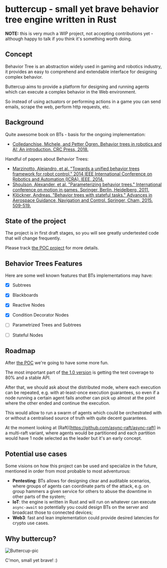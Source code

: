 # buttercup - small yet brave behavior tree engine written in Rust

**NOTE:** this is very much a WIP project, not accepting contributions yet - although happy to talk if you think it's something worth doing.

## Concept

Behavior Tree is an abstraction widely used in gaming and robotics industry, it provides an easy to comprehend and extendable interface for designing complex behavior. 

Buttercup aims to provide a platform for designing and running agents which can execute a complex behavior in the Web environment. 

So instead of using actuators or performing actions in a game you can send emails, scrape the web, perform http requests, etc. 

## Background

Quite awesome book on BTs - basis for the ongoing implementation:
- [Colledanchise, Michele, and Petter Ögren. Behavior trees in robotics and AI: An introduction. CRC Press, 2018.](https://books.google.de/books?hl=pl&lr=&id=YVOWDwAAQBAJ&oi=fnd&pg=PP1&dq=behavior+trees+in+robotics+and+ai&ots=hyCuh4L8lO&sig=HKHCu1tWhEhtf9xo4NfStu-qt1c&redir_esc=y#v=onepage&q=behavior%20trees%20in%20robotics%20and%20ai&f=false)

Handful of papers about Behavior Trees: 
- [Marzinotto, Alejandro, et al. "Towards a unified behavior trees framework for robot control." 2014 IEEE International Conference on Robotics and Automation (ICRA). IEEE, 2014.](https://ieeexplore.ieee.org/abstract/document/6907656)
- [Shoulson, Alexander, et al. "Parameterizing behavior trees." International conference on motion in games. Springer, Berlin, Heidelberg, 2011.](https://link.springer.com/chapter/10.1007/978-3-642-25090-3_13)
- [Klöckner, Andreas. "Behavior trees with stateful tasks." Advances in Aerospace Guidance, Navigation and Control. Springer, Cham, 2015. 509-519.](https://link.springer.com/chapter/10.1007/978-3-319-17518-8_29)

## State of the project

The project is in first draft stages, so you will see greatly undertested code that will change frequently. 

Please track [the POC project](https://github.com/pgliniecki/buttercup/projects/1) for more details. 

## Behavior Trees Features

Here are some well known features that BTs implementations may have:

- [x] Subtrees
- [x] Blackboards
- [x] Reactive Nodes
- [x] Condition Decorator Nodes
- [ ] Parametrized Trees and Subtrees
- [ ] Stateful Nodes  


## Roadmap

After [the POC](https://github.com/pgliniecki/buttercup/projects/1) we're going to have some more fun.

The most important part of [the 1.0 version](https://github.com/pgliniecki/buttercup/projects/2) is getting the test coverage to 80% and a stable API.

After that, we should ask about the distributed mode, where each execution can be repeated, e.g. with at-least-once execution guarantees, so even if a node running a certain agent fails another can pick up almost at the point where the other ended and continue the execution. 

This would allow to run a swarm of agents which could be orchestrated with or without a centralised source of truth with quite decent guarantees.  

At the moment looking at (Raft)[https://github.com/async-raft/async-raft] in a multi-raft variant, where agents would be partitioned and each partition would have 1 node selected as the leader but it's an early concept. 

## Potential use cases

Some visions on how this project can be used and specialize in the future, mentioned in order from most probable to most adventurous:

- **Pentesting**: BTs allows for designing clear and auditable scenarios, where groups of agents can coordinate parts of the attack, e.g. on group hammers a given service for others to abuse the downtime in other parts of the system;
- **IoT**: the engine is written in Rust and will run on whatever can execute `async-await` so potentially you could design BTs on the server and broadcast those to connected devices;
- **Web3**: fast and lean implementation could provide desired latencies for crypto use cases.

## Why buttercup?

![Buttercup-pic](https://user-images.githubusercontent.com/7830639/119693062-3ae7e500-be4c-11eb-8347-cd161f877578.png)

C'mon, small yet brave! :)

